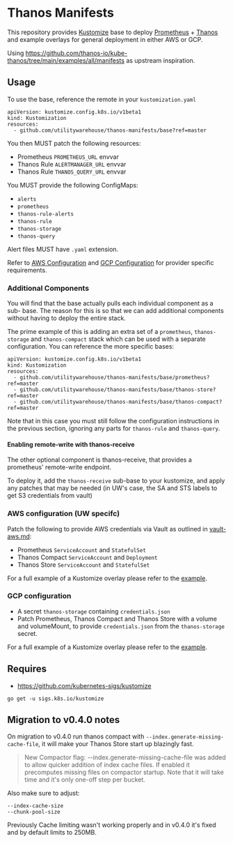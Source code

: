 # Thanos Manifests

This repository provides [Kustomize][1] base to deploy [Prometheus][2] +
[Thanos][3] and example overlays for general deployment in either AWS or GCP.

Using https://github.com/thanos-io/kube-thanos/tree/main/examples/all/manifests
as upstream inspiration.

## Usage

To use the base, reference the remote in your `kustomization.yaml`

```
apiVersion: kustomize.config.k8s.io/v1beta1
kind: Kustomization
resources:
  - github.com/utilitywarehouse/thanos-manifests/base?ref=master
```

You then MUST patch the following resources:

- Prometheus `PROMETHEUS_URL` envvar
- Thanos Rule `ALERTMANAGER_URL` envvar
- Thanos Rule `THANOS_QUERY_URL` envvar

You MUST provide the following ConfigMaps:

- `alerts`
- `prometheus`
- `thanos-rule-alerts`
- `thanos-rule`
- `thanos-storage`
- `thanos-query`

Alert files MUST have `.yaml` extension.

Refer to [AWS Configuration](#aws-configuration) and [GCP
Configuration](#gcp-configuration) for provider specific requirements.

### Additional Components

You will find that the base actually pulls each individual component as a sub-
base. The reason for this is so that we can add additional components without
having to deploy the entire stack.

The prime example of this is adding an extra set of a `prometheus`,
`thanos-storage` and `thanos-compact` stack which can be used with a separate
configuration. You can reference the more specific bases:

```
apiVersion: kustomize.config.k8s.io/v1beta1
kind: Kustomization
resources:
  - github.com/utilitywarehouse/thanos-manifests/base/prometheus?ref=master
  - github.com/utilitywarehouse/thanos-manifests/base/thanos-store?ref=master
  - github.com/utilitywarehouse/thanos-manifests/base/thanos-compact?ref=master
```

Note that in this case you must still follow the configuration instructions in
the previous section, ignoring any parts for `thanos-rule` and `thanos-query`.

#### Enabling remote-write with thanos-receive

The other optional component is thanos-receive, that provides a prometheus'
remote-write endpoint.

To deploy it, add the `thanos-receive` sub-base to your kustomize, and apply
any patches that may be needed (in UW's case, the SA and STS labels to get S3
credentials from vault)

### AWS configuration (UW specifc)

Patch the following to provide AWS credentials via Vault as outlined in
[vault-aws.md](https://github.com/utilitywarehouse/documentation/blob/master/infra/vault/vault-aws.md):

- Prometheus `ServiceAccount` and `StatefulSet`
- Thanos Compact `ServiceAccount` and `Deployment`
- Thanos Store `ServiceAccount` and `StatefulSet`

For a full example of a Kustomize overlay please refer to the
[example](example/aws/kustomization.yaml).

### GCP configuration

- A secret `thanos-storage` containing `credentials.json`
- Patch Prometheus, Thanos Compact and Thanos Store with a volume and volumeMount, to
  provide `credentials.json` from the `thanos-storage` secret.

For a full example of a Kustomize overlay please refer to the
[example](example/gcp/kustomization.yaml).

## Requires

- https://github.com/kubernetes-sigs/kustomize

```
go get -u sigs.k8s.io/kustomize
```

## Migration to v0.4.0 notes

On migration to v0.4.0 run thanos compact with
`--index.generate-missing-cache-file`, it will make your Thanos Store start up
blazingly fast.

> New Compactor flag: --index.generate-missing-cache-file was added to allow
quicker addition of index cache files. If enabled it precomputes missing files
on compactor startup. Note that it will take time and it's only one-off step
per bucket.

Also make sure to adjust:

```
--index-cache-size
--chunk-pool-size
```

Previously Cache limiting wasn't working properly and in v0.4.0 it's fixed and
by default limits to 250MB.

[1]: https://kustomize.io/
[2]: https://prometheus.io/
[3]: https://thanos.io/
